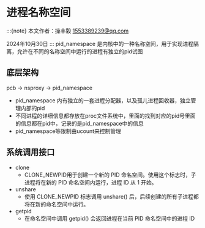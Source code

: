 # 进程名称空间
:::{note} 本文作者：操丰毅 1553389239@qq.com

2024年10月30日 :::
pid_namespace 是内核中的一种名称空间，用于实现进程隔离，允许在不同的名称空间中运行的进程有独立的pid试图

## 底层架构

pcb -> nsproxy -> pid_namespace
- pid_namespace 内有独立的一套进程分配器，以及孤儿进程回收器，独立管理内部的pid
- 不同进程的详细信息都存放在proc文件系统中，里面的找到对应的pid号里面的信息都在pid中，记录的是pid_namespace中的信息
- pid_namespace等限制由ucount来控制管理

## 系统调用接口

- clone
    - CLONE_NEWPID用于创建一个新的 PID 命名空间。使用这个标志时，子进程将在新的 PID 命名空间内运行，进程 ID 从 1 开始。
- unshare 
    - 使用 CLONE_NEWPID 标志调用 unshare() 后，后续创建的所有子进程都将在新的命名空间中运行。
- getpid
    - 在命名空间中调用 getpid() 会返回进程在当前 PID 命名空间中的进程 ID